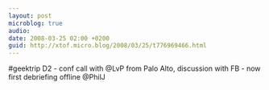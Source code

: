 ```yaml
---
layout: post
microblog: true
audio: 
date: 2008-03-25 02:00 +0200
guid: http://xtof.micro.blog/2008/03/25/t776969466.html
---
```

#geektrip D2 - conf call with @LvP from Palo Alto, discussion with FB - now first debriefing offline @PhilJ
